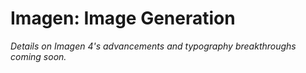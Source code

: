 # Imagen: Image Generation

_Details on Imagen 4's advancements and typography breakthroughs coming soon._ 